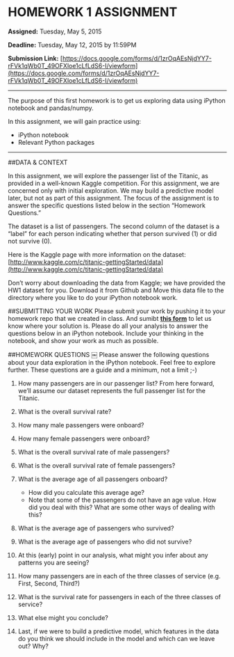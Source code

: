 # HOMEWORK 1 ASSIGNMENT**Assigned:** Tuesday, May 5, 2015 
**Deadline:** Tuesday, May 12, 2015 by 11:59PM
**Submission Link:** [https://docs.google.com/forms/d/1zrOqAEsNjdYY7-rFVk1qWb0T_49OFXloe1cLfLdS6-I/viewform](https://docs.google.com/forms/d/1zrOqAEsNjdYY7-rFVk1qWb0T_49OFXloe1cLfLdS6-I/viewform)

---The purpose of this first homework is to get us exploring data using iPython notebook and pandas/numpy. 

In this assignment, we will gain practice using: 
* iPython notebook* Relevant Python packages

---##DATA & CONTEXT
In this assignment, we will explore the passenger list of the Titanic, as provided in a well-known Kaggle competition. For this assignment, we are concerned only with initial exploration. We may build a predictive model later, but not as part of this assignment. The focus of the assignment is to answer the specific questions listed below in the section “Homework Questions.”
The dataset is a list of passengers. The second column of the dataset is a “label” for each person indicating whether that person survived (1) or did not survive (0). 
Here is the Kaggle page with more information on the dataset:
[http://www.kaggle.com/c/titanic-gettingStarted/data](http://www.kaggle.com/c/titanic-gettingStarted/data)
Don’t worry about downloading the data from Kaggle; we have provided the HW1 dataset for you. Download it from Github and Move this data file to the directory where you like to do your iPython notebook work.
##SUBMITTING YOUR WORKPlease submit your work by pushing it to your homework repo that we created in class. And sumibt [**this form**](https://docs.google.com/forms/d/1zrOqAEsNjdYY7-rFVk1qWb0T_49OFXloe1cLfLdS6-I/viewform) to let us know where your solution is. Please do all your analysis to answer the questions below in an iPython notebook. Include your thinking in the notebook, and show your work as much as possible.
##HOMEWORK QUESTIONS￼Please answer the following questions about your data exploration in the iPython notebook. Feel free to explore further. These questions are a guide and a minimum, not a limit ;-)
1. How many passengers are in our passenger list? From here forward, we’ll assume our dataset represents the full passenger list for the Titanic.2. What is the overall survival rate?3. How many male passengers were onboard?
4. How many female passengers were onboard?
5. What is the overall survival rate of male passengers?
6. What is the overall survival rate of female passengers?
7. What is the average age of all passengers onboard?    * How did you calculate this average age?    * Note that some of the passengers do not have an age value. How did you deal with this? What are some other ways of dealing with this?
  8. What is the average age of passengers who survived?
9. What is the average age of passengers who did not survive?10. At this (early) point in our analysis, what might you infer about any patternsyou are seeing?11. How many passengers are in each of the three classes of service (e.g. First,Second, Third?)12. What is the survival rate for passengers in each of the three classes of service?13. What else might you conclude?14. Last, if we were to build a predictive model, which features in the data do youthink we should include in the model and which can we leave out? Why?
